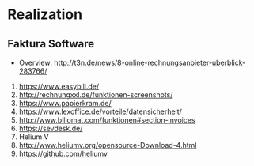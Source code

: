# Realization

## Faktura Software
* Overview: http://t3n.de/news/8-online-rechnungsanbieter-uberblick-283766/

1. https://www.easybill.de/
2. http://rechnungxxl.de/funktionen-screenshots/
3. https://www.papierkram.de/
4. https://www.lexoffice.de/vorteile/datensicherheit/
5. http://www.billomat.com/funktionen#section-invoices
6. https://sevdesk.de/
7. Helium V
  1. http://www.heliumv.org/opensource-Download-4.html
  2. https://github.com/heliumv
